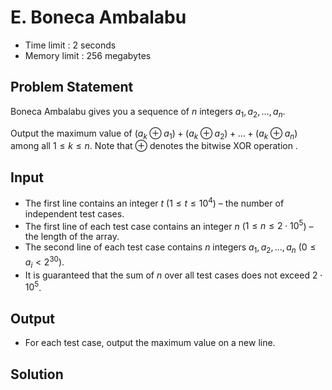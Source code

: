 # E. Boneca Ambalabu

- Time limit : 2 seconds
- Memory limit : 256 megabytes

## Problem Statement

Boneca Ambalabu gives you a sequence of $n$ integers $a_1,a_2,\ldots,a_n$.

Output the maximum value of $(a_k\oplus a_1)+(a_k\oplus a_2)+\ldots+(a_k\oplus a_n)$ among all $1 \leq k \leq n$. Note that $\oplus$ denotes the bitwise XOR operation .

## Input

- The first line contains an integer $t$ ($1 \leq t \leq 10^4$) – the number of independent test cases.
- The first line of each test case contains an integer $n$ ($1 \leq n\leq 2\cdot 10^5$) – the length of the array.
- The second line of each test case contains $n$ integers $a_1,a_2,\ldots,a_n$ ($0 \leq a_i < 2^{30}$).
- It is guaranteed that the sum of $n$ over all test cases does not exceed $2\cdot 10^5$.

## Output

- For each test case, output the maximum value on a new line.

## Solution

```cpp
```
